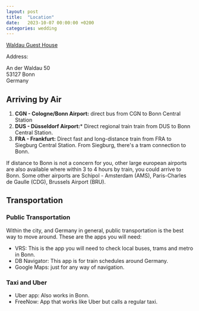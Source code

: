 ```yaml
---
layout: post
title:  "Location"
date:   2023-10-07 00:00:00 +0200
categories: wedding
---
```


[Waldau Guest House](https://waldau-restaurant.de) 

Address:

An der Waldau 50\
53127 Bonn\
Germany

## Arriving by Air

1. **CGN - Cologne/Bonn Airport:** direct bus from CGN to Bonn Central Station
2. **DUS - Düsseldorf Airport:*** Direct regional train train from DUS to Bonn Central Station.
3. **FRA - Frankfurt:** Direct fast and long-distance train from FRA to Siegburg Central Station. From Siegburg, there's a tram connection to Bonn.

If distance to Bonn is not a concern for you, other large european airports are also available where within 3 to 4 hours by train, you could arrive to Bonn. Some other airports are Schipol - Amsterdam (AMS), Paris-Charles de Gaulle (CDG), Brussels Airport (BRU).

## Transportation

### Public Transportation

Within the city, and Germany in general, public transportation is the best way to move around. These are the apps you will need:

- VRS: This is the app you will need to check local buses, trams and metro in Bonn.
- DB Navigator: This app is for train schedules around Germany.
- Google Maps: just for any way of navigation.

### Taxi and Uber

- Uber app: Also works in Bonn.
- FreeNow: App that works like Uber but calls a regular taxi.